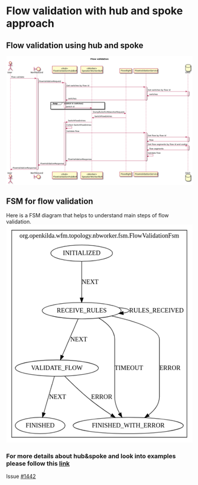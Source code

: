 # Flow validation with hub and spoke approach

## Flow validation using hub and spoke

![Flow validation design](flow-validate.png "Flow validation design")

## FSM for flow validation
Here is a FSM diagram that helps to understand main steps of flow validation.
![Flow validation fsm](flow-validate-fsm.png "Flow validation fsm diagram")

### For more details about hub&spoke and look into examples please follow this [link](https://github.com/telstra/open-kilda/blob/develop/docs/design/hub-and-spoke/v7/README.md)

Issue [#1442](https://github.com/telstra/open-kilda/issues/1442)